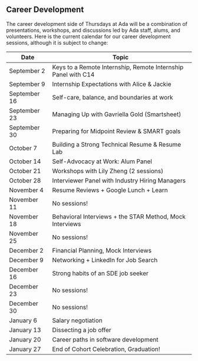 ## Career Development

The career development side of Thursdays at Ada will be a combination of presentations, workshops, and discussions led by Ada staff, alums, and volunteers. Here is the current calendar for our career development sessions, although it is subject to change:

| Date     | Topic |
| ----------- | ----------- | 
| September 2     | Keys to a Remote Internship, Remote Internship Panel with C14       |
| September 9   |   Internship Expectations with Alice & Jackie     |  
| September 16   |   Self-care, balance, and boundaries at work      |  
| September 23   |    Managing Up with Gavriella Gold (Smartsheet)     | 
| September 30 | Preparing for Midpoint Review & SMART goals |  
| October 7 |   Building a Strong Technical Resume & Resume Lab | 
| October 14 |   Self-Advocacy at Work: Alum Panel       |
| October 21 |  Workshops with Lily Zheng (2 sessions)        |
| October 28 |     Interviewer Panel with Industry Hiring Managers    |
| November 4 |   Resume Reviews + Google Lunch + Learn       |
| November 11 |   No sessions!      |
| November 18 |   Behavioral Interviews + the STAR Method, Mock Interviews       |
| November 25 |     No sessions!      |
| December 2 |    Financial Planning, Mock Interviews     |
| December 9 |    Networking + LinkedIn for Job Search    |
| December 16 | Strong habits of an SDE job seeker    |
| December 23 |    No sessions!    |
| December 30 |   No sessions!    |
| January 6 |    Salary negotiation      |
| January 13 |     Dissecting a job offer   |
| January 20 |    Career paths in software development     |
| January 27 |  End of Cohort Celebration, Graduation!       |

